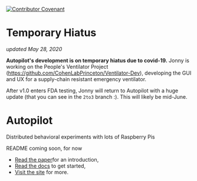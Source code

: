 [![Contributor Covenant](https://img.shields.io/badge/Contributor%20Covenant-v2.0%20adopted-ff69b4.svg)](code_of_conduct.md) 

# Temporary Hiatus

*updated May 28, 2020*

**Autopilot's development is on temporary hiatus due to covid-19.** Jonny is working on the People's Ventilator Project (https://github.com/CohenLabPrinceton/Ventilator-Dev), developing the GUI and UX for a supply-chain resistant emergency ventilator. 

After v1.0 enters FDA testing, Jonny will return to Autopilot with a huge update (that you can see in the `2to3` branch :). This will likely be mid-June.


# Autopilot

Distributed behavioral experiments with lots of Raspberry Pis

README coming soon, for now 

* [Read the paper](https://www.biorxiv.org/content/10.1101/807693v1)for an introduction,
* [Read the docs](http://docs.auto-pi-lot.com) to get started,
* [Visit the site](https://auto-pi-lot.com) for more.
